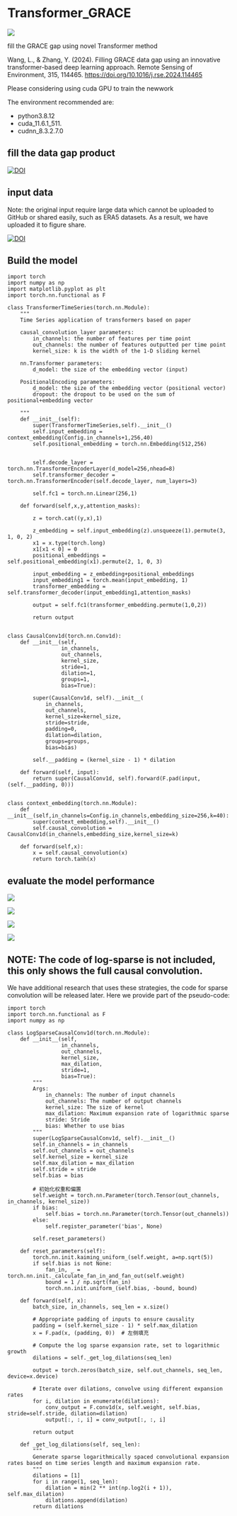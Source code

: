# Transformer_GRACE

![](https://imagecollection.oss-cn-beijing.aliyuncs.com/office/20241128211830.png)

fill the GRACE gap using novel Transformer method  

Wang, L., & Zhang, Y. (2024). Filling GRACE data gap using an innovative transformer-based deep learning approach. Remote Sensing of Environment, 315, 114465. https://doi.org/10.1016/j.rse.2024.114465  

Please considering using cuda GPU to train the newwork

The environment recommended are:

* python3.8.12  
* cuda_11.6.1_511.
* cudnn_8.3.2.7.0

## fill the data gap product

[![DOI](https://zenodo.org/badge/DOI/10.6084/m9.figshare.24614958.svg)](https://doi.org/10.6084/m9.figshare.24614958)


## input data

Note: the original input require large data which cannot be uploaded to GitHub or shared easily, such as ERA5 datasets. 
As a result, we have uploaded it to figure share.

[![DOI](https://zenodo.org/badge/DOI/10.6084/m9.figshare.24297604.svg)](https://doi.org/10.6084/m9.figshare.24297604)

## Build the model

```
import torch
import numpy as np
import matplotlib.pyplot as plt
import torch.nn.functional as F

class TransformerTimeSeries(torch.nn.Module):
    """
    Time Series application of transformers based on paper
    
    causal_convolution_layer parameters:
        in_channels: the number of features per time point
        out_channels: the number of features outputted per time point
        kernel_size: k is the width of the 1-D sliding kernel
        
    nn.Transformer parameters:
        d_model: the size of the embedding vector (input)
    
    PositionalEncoding parameters:
        d_model: the size of the embedding vector (positional vector)
        dropout: the dropout to be used on the sum of positional+embedding vector
    
    """
    def __init__(self):
        super(TransformerTimeSeries,self).__init__()
        self.input_embedding = context_embedding(Config.in_channels+1,256,40)
        self.positional_embedding = torch.nn.Embedding(512,256)

        
        self.decode_layer = torch.nn.TransformerEncoderLayer(d_model=256,nhead=8)
        self.transformer_decoder = torch.nn.TransformerEncoder(self.decode_layer, num_layers=3)
        
        self.fc1 = torch.nn.Linear(256,1)
        
    def forward(self,x,y,attention_masks):
        
        z = torch.cat((y,x),1)

        z_embedding = self.input_embedding(z).unsqueeze(1).permute(3, 1, 0, 2)
        x1 = x.type(torch.long)
        x1[x1 < 0] = 0
        positional_embeddings = self.positional_embedding(x1).permute(2, 1, 0, 3)
        
        input_embedding = z_embedding+positional_embeddings
        input_embedding1 = torch.mean(input_embedding, 1)
        transformer_embedding = self.transformer_decoder(input_embedding1,attention_masks)

        output = self.fc1(transformer_embedding.permute(1,0,2))
        
        return output


class CausalConv1d(torch.nn.Conv1d):
    def __init__(self,
                 in_channels,
                 out_channels,
                 kernel_size,
                 stride=1,
                 dilation=1,
                 groups=1,
                 bias=True):

        super(CausalConv1d, self).__init__(
            in_channels,
            out_channels,
            kernel_size=kernel_size,
            stride=stride,
            padding=0,
            dilation=dilation,
            groups=groups,
            bias=bias)
        
        self.__padding = (kernel_size - 1) * dilation
        
    def forward(self, input):
        return super(CausalConv1d, self).forward(F.pad(input, (self.__padding, 0)))


class context_embedding(torch.nn.Module):
    def __init__(self,in_channels=Config.in_channels,embedding_size=256,k=40):
        super(context_embedding,self).__init__()
        self.causal_convolution = CausalConv1d(in_channels,embedding_size,kernel_size=k)

    def forward(self,x):
        x = self.causal_convolution(x)
        return torch.tanh(x)
```

## evaluate the model performance

![](https://imagecollection.oss-cn-beijing.aliyuncs.com/legion/20231012175509.png)

![](https://imagecollection.oss-cn-beijing.aliyuncs.com/legion/20231012175537.png)

![](https://imagecollection.oss-cn-beijing.aliyuncs.com/legion/20231012175557.png)

![](https://imagecollection.oss-cn-beijing.aliyuncs.com/legion/20231012175619.png)

## NOTE: The code of log-sparse is not included, this only shows the full causal convolution.  

We have additional research that uses these strategies, the code for sparse convolution will be released later.
Here we provide part of the pseudo-code:

```
import torch
import torch.nn.functional as F
import numpy as np

class LogSparseCausalConv1d(torch.nn.Module):
    def __init__(self,
                 in_channels,
                 out_channels,
                 kernel_size,
                 max_dilation,
                 stride=1,
                 bias=True):
        """
        Args:
            in_channels: The number of input channels
            out_channels: The number of output channels
            kernel_size: The size of kernel
            max_dilation: Maximum expansion rate of logarithmic sparse 
            stride: Stride
            bias: Whether to use bias
        """
        super(LogSparseCausalConv1d, self).__init__()
        self.in_channels = in_channels
        self.out_channels = out_channels
        self.kernel_size = kernel_size
        self.max_dilation = max_dilation
        self.stride = stride
        self.bias = bias

        # 初始化权重和偏置
        self.weight = torch.nn.Parameter(torch.Tensor(out_channels, in_channels, kernel_size))
        if bias:
            self.bias = torch.nn.Parameter(torch.Tensor(out_channels))
        else:
            self.register_parameter('bias', None)
        
        self.reset_parameters()
    
    def reset_parameters(self):
        torch.nn.init.kaiming_uniform_(self.weight, a=np.sqrt(5))
        if self.bias is not None:
            fan_in, _ = torch.nn.init._calculate_fan_in_and_fan_out(self.weight)
            bound = 1 / np.sqrt(fan_in)
            torch.nn.init.uniform_(self.bias, -bound, bound)
    
    def forward(self, x):
        batch_size, in_channels, seq_len = x.size()

        # Appropriate padding of inputs to ensure causality
        padding = (self.kernel_size - 1) * self.max_dilation
        x = F.pad(x, (padding, 0))  # 左侧填充

        # Compute the log sparse expansion rate, set to logarithmic growth
        dilations = self._get_log_dilations(seq_len)

        output = torch.zeros(batch_size, self.out_channels, seq_len, device=x.device)

        # Iterate over dilations, convolve using different expansion rates
        for i, dilation in enumerate(dilations):
            conv_output = F.conv1d(x, self.weight, self.bias, stride=self.stride, dilation=dilation)
            output[:, :, i] = conv_output[:, :, i]

        return output

    def _get_log_dilations(self, seq_len):
        """
        Generate sparse logarithmically spaced convolutional expansion rates based on time series length and maximum expansion rate.
        """
        dilations = [1]
        for i in range(1, seq_len):
            dilation = min(2 ** int(np.log2(i + 1)), self.max_dilation)
            dilations.append(dilation)
        return dilations

```

